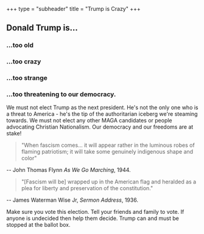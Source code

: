 +++
type = "subheader"
title = "Trump is Crazy"
+++

## Donald Trump is...

### ...too old
### ...too crazy
### ...too strange
### ...too threatening to our democracy.


We must not elect Trump as the next president. He's not the only one who is a threat to America - he's the tip of the authoritarian iceberg we're steaming towards. We must not elect any other MAGA candidates or people advocating Christian Nationalism. Our democracy and our freedoms are at stake!

> "When fascism comes... it will appear rather in the luminous robes of flaming patriotism; it will take some genuinely indigenous shape and color"

-- John Thomas Flynn _As We Go Marching_, 1944.

> "[Fascism will be] wrapped up in the American flag and heralded as a plea for liberty and preservation of the constitution." 

-- James Waterman Wise Jr, _Sermon Address_, 1936.

Make sure you vote this election. Tell your friends and family to vote. If anyone is undecided then help them decide. Trump can and must be stopped at the ballot box.
